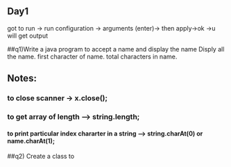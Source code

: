 Day1
---
got to run -> run configuration -> arguments (enter)-> then apply->ok ->u will get output

##q1)Write a java program to accept a name and display the name
Disply all the name.
first character of name.
total characters in name.

## Notes:
### to close scanner -> x.close();
### to get array of length --> string.length;
#### to print particular index chararter in a string --> string.charAt(0) or name.charAt(1);

##q2) Create a class to 